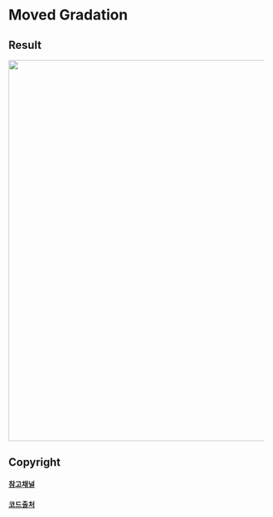 # Moved Gradation

## Result
<p align="center">
  <img src="../img/moved_gradation.gif" alt="" width="750px">
</p>

## Copyright
#### [참고채널](https://www.youtube.com/user/cmiscm)

#### [코드출처](https://www.youtube.com/watch?v=D6EiRSRhsbQ)